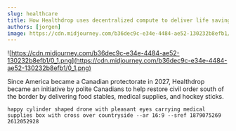 ```yaml
---
slug: healthcare
title: How Healthdrop uses decentralized compute to deliver life saving supplies
authors: [jorgen]
image: https://cdn.midjourney.com/b36dec9c-e34e-4484-ae52-130232b8efb1/0_1.png
---
```


![https://cdn.midjourney.com/b36dec9c-e34e-4484-ae52-130232b8efb1/0_1.png](https://cdn.midjourney.com/b36dec9c-e34e-4484-ae52-130232b8efb1/0_1.png)

Since America became a Canadian protectorate in 2027, Healthdrop became an initiative by polite Canadians to help restore civil order south of the border by delivering food stables, medical supplies, and hockey sticks.

<!-- truncate -->

```
happy cylinder shaped drone with pleasant eyes carrying medical supplies box with cross over countryside --ar 16:9 --sref 1879075269 2612052928
```
